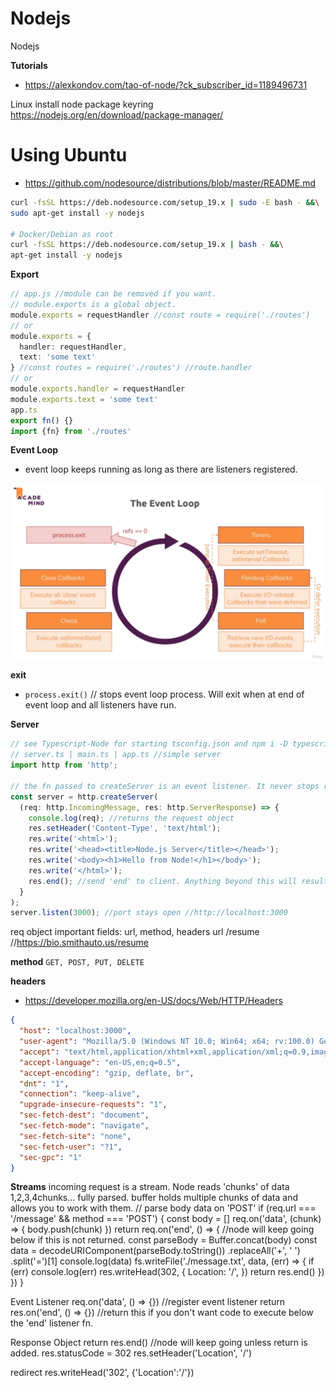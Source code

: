 # Nodejs

Nodejs

**Tutorials**

- <https://alexkondov.com/tao-of-node/?ck_subscriber_id=1189496731>

Linux install node package keyring
https://nodejs.org/en/download/package-manager/

# Using Ubuntu

- <https://github.com/nodesource/distributions/blob/master/README.md>

```bash
curl -fsSL https://deb.nodesource.com/setup_19.x | sudo -E bash - &&\
sudo apt-get install -y nodejs

# Docker/Debian as root
curl -fsSL https://deb.nodesource.com/setup_19.x | bash - &&\
apt-get install -y nodejs
```

**Export**

```ts
// app.js //module can be removed if you want.
// module.exports is a global object.
module.exports = requestHandler //const route = require('./routes')
// or
module.exports = {
  handler: requestHandler,
  text: 'some text'
} //const routes = require('./routes') //route.handler
// or
module.exports.handler = requestHandler
module.exports.text = 'some text'
app.ts
export fn() {}
import {fn} from './routes'
```

**Event Loop**

- event loop keeps running as long as there are listeners registered.

<img src="./images/EventLoop.png" alt="Event Loop" width="800px">

**exit**

- `process.exit()` // stops event loop process. Will exit when at end of event loop and all listeners have run.

**Server**

```ts
// see Typescript-Node for starting tsconfig.json and npm i -D typescript @types/node
// server.ts | main.ts | app.ts //simple server
import http from 'http';

// the fn passed to createServer is an event listener. It never stops running.
const server = http.createServer(
  (req: http.IncomingMessage, res: http.ServerResponse) => {
    console.log(req); //returns the request object
    res.setHeader('Content-Type', 'text/html');
    res.write('<html>');
    res.write('<head><title>Node.js Server</title></head>');
    res.write('<body><h1>Hello from Node!</h1></body>');
    res.write('</html>');
    res.end(); //send 'end' to client. Anything beyond this will result in error.
  }
);
server.listen(3000); //port stays open //http://localhost:3000
```

req object
important fields: url, method, headers
url
/resume //https://bio.smithauto.us/resume

**method**
`GET, POST, PUT, DELETE`

**headers**

- <https://developer.mozilla.org/en-US/docs/Web/HTTP/Headers>

```json
{
  "host": "localhost:3000",
  "user-agent": "Mozilla/5.0 (Windows NT 10.0; Win64; x64; rv:100.0) Gecko/20100101 Firefox/100.0",
  "accept": "text/html,application/xhtml+xml,application/xml;q=0.9,image/avif,image/webp,_/_;q=0.8",
  "accept-language": "en-US,en;q=0.5",
  "accept-encoding": "gzip, deflate, br",
  "dnt": "1",
  "connection": "keep-alive",
  "upgrade-insecure-requests": "1",
  "sec-fetch-dest": "document",
  "sec-fetch-mode": "navigate",
  "sec-fetch-site": "none",
  "sec-fetch-user": "?1",
  "sec-gpc": "1"
}
```

**Streams**
incoming request is a stream. Node reads 'chunks' of data 1,2,3,4chunks... fully parsed.
buffer
holds multiple chunks of data and allows you to work with them.
// parse body data on 'POST'
if (req.url === '/message' && method === 'POST') {
const body = []
req.on('data', (chunk) => {
body.push(chunk)
})
return req.on('end', () => { //node will keep going below if this is not returned.
const parseBody = Buffer.concat(body)
const data = decodeURIComponent(parseBody.toString())
.replaceAll('+', ' ')
.split('=')[1]
console.log(data)
fs.writeFile('./message.txt', data, (err) => {
if (err) console.log(err)
res.writeHead(302, {
Location: '/',
})
return res.end()
})
})
}

Event Listener
req.on('data', () => {}) //register event listener
return res.on('end', () => {}) //return this if you don't want code to execute below the 'end' listener fn.

Response Object
return res.end() //node will keep going unless return is added.
res.statusCode = 302
res.setHeader('Location', '/')

redirect
res.writeHead('302', {'Location':'/'})
